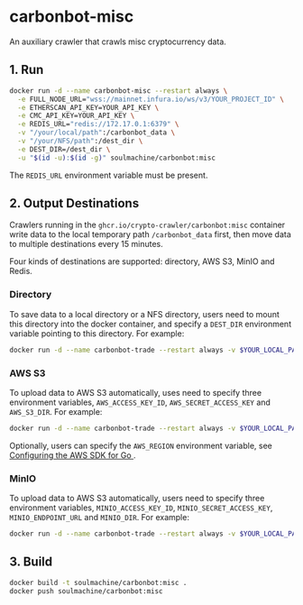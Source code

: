 # carbonbot-misc

An auxiliary crawler that crawls misc cryptocurrency data.

## 1. Run

```bash
docker run -d --name carbonbot-misc --restart always \
  -e FULL_NODE_URL="wss://mainnet.infura.io/ws/v3/YOUR_PROJECT_ID" \
  -e ETHERSCAN_API_KEY=YOUR_API_KEY \
  -e CMC_API_KEY=YOUR_API_KEY \
  -e REDIS_URL="redis://172.17.0.1:6379" \
  -v "/your/local/path":/carbonbot_data \
  -v "/your/NFS/path":/dest_dir \
  -e DEST_DIR=/dest_dir \
  -u "$(id -u):$(id -g)" soulmachine/carbonbot:misc
```

The `REDIS_URL` environment variable must be present.

## 2. Output Destinations

Crawlers running in the `ghcr.io/crypto-crawler/carbonbot:misc` container write data to the local temporary path `/carbonbot_data` first, then move data to multiple destinations every 15 minutes.

Four kinds of destinations are supported: directory, AWS S3, MinIO and Redis.

### Directory

To save data to a local directory or a NFS directory, users need to mount this directory into the docker container, and specify a `DEST_DIR` environment variable pointing to this directory. For example:

```bash
docker run -d --name carbonbot-trade --restart always -v $YOUR_LOCAL_PATH:/carbonbot_data -v $DEST_DIR:/dest_dir -e DEST_DIR=/dest_dir -u "$(id -u):$(id -g)" ghcr.io/crypto-crawler/carbonbot:misc
```

### AWS S3

To upload data to AWS S3 automatically, uses need to specify three environment variables, `AWS_ACCESS_KEY_ID`, `AWS_SECRET_ACCESS_KEY` and `AWS_S3_DIR`. For example:

```bash
docker run -d --name carbonbot-trade --restart always -v $YOUR_LOCAL_PATH:/carbonbot_data -e AWS_ACCESS_KEY_ID="YOUR_ACCESS_KEY" -e AWS_SECRET_ACCESS_KEY="YOUR_SECRET_KEY" -e AWS_S3_DIR="s3://YOUR_BUCKET/path" -u "$(id -u):$(id -g)" ghcr.io/crypto-crawler/carbonbot:misc
```

Optionally, users can specify the `AWS_REGION` environment variable, see [Configuring the AWS SDK for Go
](https://docs.aws.amazon.com/sdk-for-go/v1/developer-guide/configuring-sdk.html).

### MinIO

To upload data to AWS S3 automatically, users need to specify three environment variables, `MINIO_ACCESS_KEY_ID`, `MINIO_SECRET_ACCESS_KEY`, `MINIO_ENDPOINT_URL` and `MINIO_DIR`. For example:

```bash
docker run -d --name carbonbot-trade --restart always -v $YOUR_LOCAL_PATH:/carbonbot_data -e MINIO_ACCESS_KEY_ID="YOUR_ACCESS_KEY" -e MINIO_SECRET_ACCESS_KEY="YOUR_SECRET_KEY" -e MINIO_ENDPOINT_URL="http://ip:9000" -e MINIO_DIR="minio://YOUR_BUCKET/path" -u "$(id -u):$(id -g)" ghcr.io/crypto-crawler/carbonbot:misc
```

## 3. Build

```bash
docker build -t soulmachine/carbonbot:misc .
docker push soulmachine/carbonbot:misc
```
